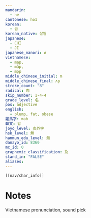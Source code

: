 ```yaml
---
mandarin:
  - hē
cantonese: ho1
korean:
  - 급
korean_native: 살찔
japanese:
  - CHI
  - JI
japanese_nanori: ø
vietnamese:
  - mạp, 
  - mập, 
  - mọp
middle_chinese_initial: m
middle_chinese_final: ʌp
stroke_count: "8"
radical: 肉
skip_number: 1-4-4
grade_level: 名
pos: adjective
english:
  - plump, fat, obese
羅馬字: mab
韓文: 맙
joyo_level: 表外字
hsk_level: 無
hanmun_edu_level: 無
danayo_id: 8360
mc_id: 0
graphemic_classification: 及
stand_in: "FALSE"
aliases:
---
```

```meta-bind-embed
[[nav/char_info]]
```

# Notes
Vietnamese pronunciation, sound pick
